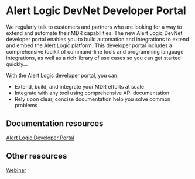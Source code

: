 # Alert Logic DevNet Developer Portal

We regularly talk to customers and partners who are looking for a way to extend and automate their MDR capabilities. The new Alert Logic DevNet developer portal enables you to build automation and integrations to extend and embed the Alert Logic platform. This developer portal includes a comprehensive toolkit of command-line tools and programming language integrations, as well as a rich library of use cases so you can get started quickly...

With the Alert Logic developer portal, you can:

* Extend, build, and integrate your MDR efforts at scale
* Integrate with any tool using comprehensive API documentation
* Rely upon clear, concise documentation help you solve common problems

## Documentation resources

[Alert Logic Developer Portal](https://developer.alertlogic.com/)

## Other resources

[Webinar](https://globalmeetwebinar.webcasts.com/starthere.jsp?ei=1343631&amp;tp_key=b43bacfecb)
